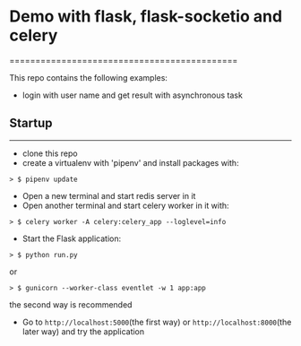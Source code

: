 # Demo with flask, flask-socketio and celery
============================================

This repo contains the following examples:

* login with user name and get result with asynchronous task


## Startup
----------

* clone this repo
* create a virtualenv with 'pipenv' and install packages with:

```plain
> $ pipenv update
```
* Open a new terminal and start redis server in it
* Open another terminal and start celery worker in it with:

```plain
> $ celery worker -A celery:celery_app --loglevel=info
```
* Start the Flask application:

```plain
> $ python run.py
```
or
 
 ```plain
> $ gunicorn --worker-class eventlet -w 1 app:app
 ```
the second way is recommended

* Go to `http://localhost:5000`(the first way) or `http://localhost:8000`(the later way) and try
the application



